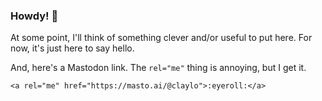 ### Howdy! 👋

At some point, I'll think of something clever and/or useful to put here. For now, it's just here to say hello.

And, here's a Mastodon link. The `rel="me"` thing is annoying, but I get it.

    <a rel="me" href="https://masto.ai/@claylo">:eyeroll:</a>

<!--
**claylo/claylo** is a ✨ _special_ ✨ repository because its `README.md` (this file) appears on your GitHub profile.

Here are some ideas to get you started:

- 🔭 I’m currently working on ...
- 🌱 I’m currently learning ...
- 👯 I’m looking to collaborate on ...
- 🤔 I’m looking for help with ...
- 💬 Ask me about ...
- 📫 How to reach me: ...
- 😄 Pronouns: ...
- ⚡ Fun fact: ...
-->
